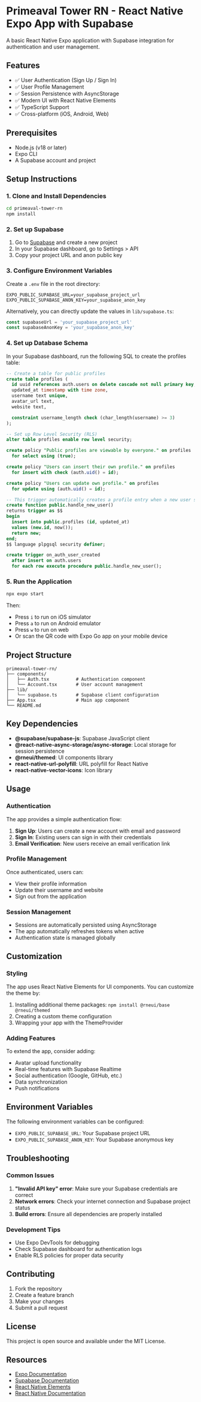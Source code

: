 # Primeaval Tower RN - React Native Expo App with Supabase

A basic React Native Expo application with Supabase integration for authentication and user management.

## Features

- ✅ User Authentication (Sign Up / Sign In)
- ✅ User Profile Management
- ✅ Session Persistence with AsyncStorage
- ✅ Modern UI with React Native Elements
- ✅ TypeScript Support
- ✅ Cross-platform (iOS, Android, Web)

## Prerequisites

- Node.js (v18 or later)
- Expo CLI
- A Supabase account and project

## Setup Instructions

### 1. Clone and Install Dependencies

```bash
cd primeaval-tower-rn
npm install
```

### 2. Set up Supabase

1. Go to [Supabase](https://supabase.com) and create a new project
2. In your Supabase dashboard, go to Settings > API
3. Copy your project URL and anon public key

### 3. Configure Environment Variables

Create a `.env` file in the root directory:

```env
EXPO_PUBLIC_SUPABASE_URL=your_supabase_project_url
EXPO_PUBLIC_SUPABASE_ANON_KEY=your_supabase_anon_key
```

Alternatively, you can directly update the values in `lib/supabase.ts`:

```typescript
const supabaseUrl = 'your_supabase_project_url'
const supabaseAnonKey = 'your_supabase_anon_key'
```

### 4. Set up Database Schema

In your Supabase dashboard, run the following SQL to create the profiles table:

```sql
-- Create a table for public profiles
create table profiles (
  id uuid references auth.users on delete cascade not null primary key,
  updated_at timestamp with time zone,
  username text unique,
  avatar_url text,
  website text,

  constraint username_length check (char_length(username) >= 3)
);

-- Set up Row Level Security (RLS)
alter table profiles enable row level security;

create policy "Public profiles are viewable by everyone." on profiles
  for select using (true);

create policy "Users can insert their own profile." on profiles
  for insert with check (auth.uid() = id);

create policy "Users can update own profile." on profiles
  for update using (auth.uid() = id);

-- This trigger automatically creates a profile entry when a new user signs up via Supabase Auth.
create function public.handle_new_user()
returns trigger as $$
begin
  insert into public.profiles (id, updated_at)
  values (new.id, now());
  return new;
end;
$$ language plpgsql security definer;

create trigger on_auth_user_created
  after insert on auth.users
  for each row execute procedure public.handle_new_user();
```

### 5. Run the Application

```bash
npx expo start
```

Then:
- Press `i` to run on iOS simulator
- Press `a` to run on Android emulator
- Press `w` to run on web
- Or scan the QR code with Expo Go app on your mobile device

## Project Structure

```
primeaval-tower-rn/
├── components/
│   ├── Auth.tsx          # Authentication component
│   └── Account.tsx       # User account management
├── lib/
│   └── supabase.ts       # Supabase client configuration
├── App.tsx               # Main app component
└── README.md
```

## Key Dependencies

- **@supabase/supabase-js**: Supabase JavaScript client
- **@react-native-async-storage/async-storage**: Local storage for session persistence
- **@rneui/themed**: UI components library
- **react-native-url-polyfill**: URL polyfill for React Native
- **react-native-vector-icons**: Icon library

## Usage

### Authentication

The app provides a simple authentication flow:

1. **Sign Up**: Users can create a new account with email and password
2. **Sign In**: Existing users can sign in with their credentials
3. **Email Verification**: New users receive an email verification link

### Profile Management

Once authenticated, users can:

- View their profile information
- Update their username and website
- Sign out from the application

### Session Management

- Sessions are automatically persisted using AsyncStorage
- The app automatically refreshes tokens when active
- Authentication state is managed globally

## Customization

### Styling

The app uses React Native Elements for UI components. You can customize the theme by:

1. Installing additional theme packages: `npm install @rneui/base @rneui/themed`
2. Creating a custom theme configuration
3. Wrapping your app with the ThemeProvider

### Adding Features

To extend the app, consider adding:

- Avatar upload functionality
- Real-time features with Supabase Realtime
- Social authentication (Google, GitHub, etc.)
- Data synchronization
- Push notifications

## Environment Variables

The following environment variables can be configured:

- `EXPO_PUBLIC_SUPABASE_URL`: Your Supabase project URL
- `EXPO_PUBLIC_SUPABASE_ANON_KEY`: Your Supabase anonymous key

## Troubleshooting

### Common Issues

1. **"Invalid API key" error**: Make sure your Supabase credentials are correct
2. **Network errors**: Check your internet connection and Supabase project status
3. **Build errors**: Ensure all dependencies are properly installed

### Development Tips

- Use Expo DevTools for debugging
- Check Supabase dashboard for authentication logs
- Enable RLS policies for proper data security

## Contributing

1. Fork the repository
2. Create a feature branch
3. Make your changes
4. Submit a pull request

## License

This project is open source and available under the MIT License.

## Resources

- [Expo Documentation](https://docs.expo.dev/)
- [Supabase Documentation](https://supabase.com/docs)
- [React Native Elements](https://reactnativeelements.com/)
- [React Native Documentation](https://reactnative.dev/) 